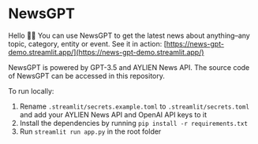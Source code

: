 # NewsGPT

Hello 👋🏻 You can use NewsGPT to get the latest news about anything–any topic, category, entity or event. See it in action: [https://news-gpt-demo.streamlit.app/](https://news-gpt-demo.streamlit.app/)

NewsGPT is powered by GPT-3.5 and AYLIEN News API. The source code of NewsGPT can be accessed in this repository.

To run locally: 

1. Rename `.streamlit/secrets.example.toml` to `.streamlit/secrets.toml` and add your AYLIEN News API and OpenAI API keys to it
2. Install the dependencies by running `pip install -r requirements.txt`
3. Run `streamlit run app.py` in the root folder
